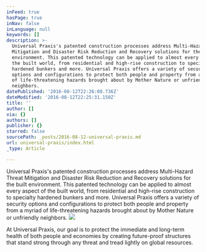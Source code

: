 ```yaml
---
inFeed: true
hasPage: true
inNav: false
inLanguage: null
keywords: []
description: >-
  Universal Praxis's patented construction processes address Multi-Hazard Threat
  Mitigation and Disaster Risk Reduction and Recovery solutions for the built
  environment. This patented technology can be applied to almost every aspect of
  the built world, from residential and high-rise construction to specialty
  hardened bunkers and more. Universal Praxis offers a variety of security
  options and configurations to protect both people and property from a myriad
  of life-threatening hazards brought about by Mother Nature or unfriendly
  neighbors.
datePublished: '2016-08-12T22:26:08.736Z'
dateModified: '2016-08-12T22:25:31.150Z'
title: ''
author: []
via: {}
authors: []
publisher: {}
starred: false
sourcePath: _posts/2016-08-12-universal-praxis.md
url: universal-praxis/index.html
_type: Article

---
```

Universal Praxis's patented construction processes address Multi-Hazard Threat Mitigation and Disaster Risk Reduction and Recovery solutions for the built environment. This patented technology can be applied to almost every aspect of the built world, from residential and high-rise construction to specialty hardened bunkers and more. Universal Praxis offers a variety of security options and configurations to protect both people and property from a myriad of life-threatening hazards brought about by Mother Nature or unfriendly neighbors.
![](https://the-grid-user-content.s3-us-west-2.amazonaws.com/aa9b7ff8-fa9f-49c8-90b9-6ed0b07e7a5f.jpg)

At Universal Praxis, our goal is to protect the immediate and long-term health of both people and economies by creating future-proof structures that stand strong through any threat and tread lightly on global resources.